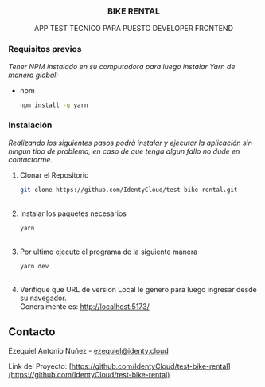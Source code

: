 <div align="center">
  <h3 align="center">BIKE RENTAL</h3>
  <p align="center">
    APP TEST TECNICO PARA PUESTO DEVELOPER FRONTEND
  </p>
</div>

### Requisitos previos

_Tener NPM instalado en su computadora para luego instalar Yarn de manera global:_

- npm
  ```sh
  npm install -g yarn
  ```

### Instalación

_Realizando los siguientes pasos podrà instalar y ejecutar la aplicación sin ningun tipo de problema, en caso de que tenga algun fallo no dude en contactarme._

1. Clonar el Repositorio
   ```sh
   git clone https://github.com/IdentyCloud/test-bike-rental.git
   ```
   <br />
2. Instalar los paquetes necesarios
   ```sh
   yarn
   ```
   <br />
3. Por ultimo ejecute el programa de la siguiente manera
   ```sh
   yarn dev
   ```
   <br />
4. Verifique que URL de version Local le genero para luego ingresar desde su navegador. <br />
   Generalmente es: [http://localhost:5173/](http://localhost:5173/)

## Contacto

Ezequiel Antonio Nuñez - ezequiel@identy.cloud

Link del Proyecto: [https://github.com/IdentyCloud/test-bike-rental](https://github.com/IdentyCloud/test-bike-rental)
